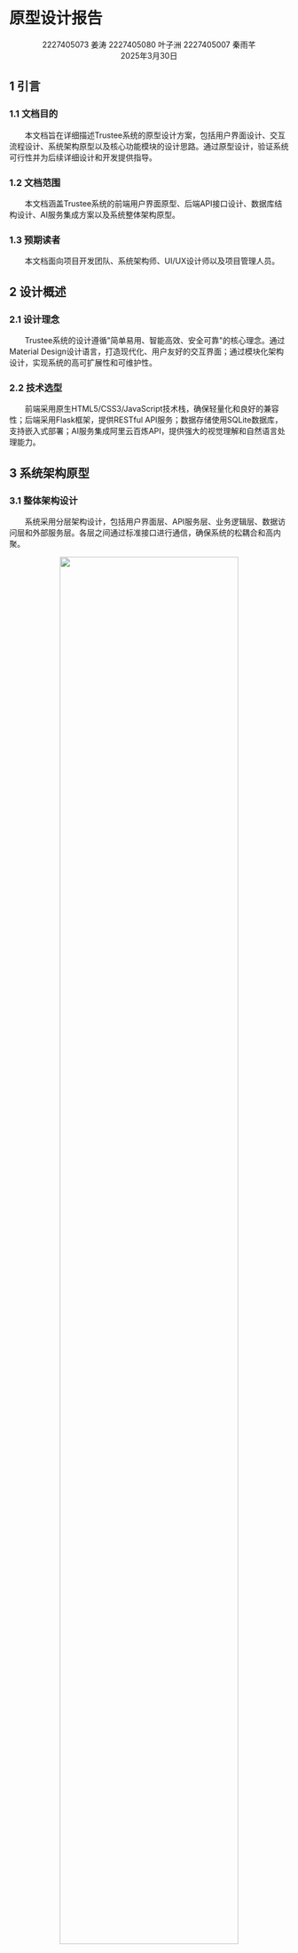 # **原型设计报告**
<center>2227405073 姜涛 2227405080 叶子洲 2227405007 秦雨芊</center> 
<center>2025年3月30日</center>

## 1 引言

### 1.1 文档目的
<p style="text-indent:2em">本文档旨在详细描述Trustee系统的原型设计方案，包括用户界面设计、交互流程设计、系统架构原型以及核心功能模块的设计思路。通过原型设计，验证系统可行性并为后续详细设计和开发提供指导。</p>

### 1.2 文档范围
<p style="text-indent:2em">本文档涵盖Trustee系统的前端用户界面原型、后端API接口设计、数据库结构设计、AI服务集成方案以及系统整体架构原型。</p>

### 1.3 预期读者
<p style="text-indent:2em">本文档面向项目开发团队、系统架构师、UI/UX设计师以及项目管理人员。</p>

## 2 设计概述

### 2.1 设计理念
<p style="text-indent:2em">Trustee系统的设计遵循"简单易用、智能高效、安全可靠"的核心理念。通过Material Design设计语言，打造现代化、用户友好的交互界面；通过模块化架构设计，实现系统的高可扩展性和可维护性。</p>

### 2.2 技术选型
<p style="text-indent:2em">前端采用原生HTML5/CSS3/JavaScript技术栈，确保轻量化和良好的兼容性；后端采用Flask框架，提供RESTful API服务；数据存储使用SQLite数据库，支持嵌入式部署；AI服务集成阿里云百炼API，提供强大的视觉理解和自然语言处理能力。</p>

## 3 系统架构原型

### 3.1 整体架构设计
<p style="text-indent:2em">系统采用分层架构设计，包括用户界面层、API服务层、业务逻辑层、数据访问层和外部服务层。各层之间通过标准接口进行通信，确保系统的松耦合和高内聚。</p>

<center class ='img'>
<!-- 系统架构图占位 -->
<img src="../pic/system_architecture.png" width="80%"/>
</center>
<p align="center">图1 Trustee系统架构图</p>

### 3.2 核心组件设计

#### 3.2.1 前端层 (Frontend)
- **技术栈**: HTML5 + CSS3 + JavaScript
- **设计风格**: Material Design
- **响应式设计**: 支持桌面和移动设备
- **主要页面**: 登录页面、设备管理、任务管理、AI工作室、历史记录

#### 3.2.2 后端服务层 (Backend)
- **Web框架**: Flask 2.3+
- **API设计**: RESTful风格
- **认证机制**: Session based authentication
- **核心服务**: 用户认证、设备管理、任务管理、AI自动化

#### 3.2.3 数据存储层 (Database)
- **数据库**: SQLite 3
- **ORM方案**: 自定义DAO模式
- **核心数据表**: 用户表、设备表、任务表、执行记录表等7个核心表

#### 3.2.4 AI服务层 (AI Services)
- **AI模型**: 阿里云百炼 doubao-1.5-ui-tars
- **核心功能**: 图像理解、指令解析、代码生成
- **服务封装**: AIAutomationService 类

## 4 用户界面原型设计

### 4.1 界面设计原则
1. **一致性**: 统一的视觉风格和交互模式
2. **易用性**: 简洁直观的操作流程
3. **响应性**: 快速的交互反馈
4. **可访问性**: 支持不同用户群体的使用需求

### 4.2 主要界面原型

#### 4.2.1 登录界面
<p style="text-indent:2em">采用简洁的卡片式设计，包含用户名密码输入框、登录按钮和注册链接。背景使用渐变色设计，提升视觉效果。</p>

<center class ='img'>
<!-- 登录界面原型图占位 -->
<img src="../pic/login_prototype.png" width="60%"/>
</center>
<p align="center">图2 登录界面原型</p>

#### 4.2.2 设备管理界面
<p style="text-indent:2em">采用卡片网格布局，展示设备列表。每个设备卡片包含设备名称、状态指示器、基本信息和操作按钮。支持设备的添加、编辑、删除和连接测试功能。</p>

<center class ='img'>
<!-- 设备管理界面原型图占位 -->
<img src="../pic/devices_prototype.png" width="80%"/>
</center>
<p align="center">图3 设备管理界面原型</p>

#### 4.2.3 任务管理界面
<p style="text-indent:2em">采用列表卡片布局，展示任务列表和详细信息。包含任务状态筛选、进度条显示、操作按钮等功能。支持任务的创建、编辑、执行和删除。</p>

<center class ='img'>
<!-- 任务管理界面原型图占位 -->
<img src="../pic/tasks_prototype.png" width="80%"/>
</center>
<p align="center">图4 任务管理界面原型</p>

#### 4.2.4 AI工作室界面
<p style="text-indent:2em">采用双栏布局，左侧为截图上传和指令输入区域，右侧为分析结果展示区域。包含动态滚轮效果、代码生成展示、可视化标注等功能。</p>

<center class ='img'>
<!-- AI工作室界面原型图占位 -->
<img src="../pic/ai_studio_prototype.png" width="80%"/>
</center>
<p align="center">图5 AI工作室界面原型</p>

## 5 交互流程设计

### 5.1 用户登录流程
<p style="text-indent:2em">用户访问系统时，如果未登录则自动跳转到登录页面。输入用户名密码后，系统验证用户信息并创建Session。登录成功后跳转到主界面。</p>

<center class ='img'>
<!-- 用户登录流程图占位 -->
<img src="../pic/login_flow.png" width="70%"/>
</center>
<p align="center">图6 用户登录交互流程</p>

### 5.2 任务创建执行流程
<p style="text-indent:2em">用户在任务管理页面创建新任务，输入任务名称和自然语言指令。系统调用AI服务分析指令，生成任务步骤。用户可以选择立即执行或稍后执行。</p>

<center class ='img'>
<!-- 任务执行流程图占位 -->
<img src="../pic/task_flow.png" width="80%"/>
</center>
<p align="center">图7 任务创建执行交互流程</p>

### 5.3 AI分析交互流程
<p style="text-indent:2em">用户在AI工作室上传截图并输入操作指令，系统调用AI服务进行图像分析和指令解析，返回分析结果和生成的操作代码。用户可以选择演练模式预览或直接执行操作。</p>

<center class ='img'>
<!-- AI分析流程图占位 -->
<img src="../pic/ai_analysis_flow.png" width="80%"/>
</center>
<p align="center">图8 AI分析交互流程</p>

## 6 数据模型原型

### 6.1 核心数据实体
<p style="text-indent:2em">系统包含7个核心数据实体：用户(User)、设备(Device)、任务(Task)、任务步骤(TaskStep)、截图(Screenshot)、AI分析(AIAnalysis)、执行记录(Execution)。</p>

### 6.2 实体关系设计
<p style="text-indent:2em">数据实体间的关系如下：</p>
- 用户与设备：一对多关系
- 用户与任务：一对多关系  
- 任务与任务步骤：一对多关系
- 任务步骤与截图：一对一关系
- 截图与AI分析：一对一关系
- AI分析与执行记录：一对一关系

<center class ='img'>
<!-- 数据模型ER图占位 -->
<img src="../pic/data_model.png" width="80%"/>
</center>
<p align="center">图9 数据模型实体关系图</p>

### 6.3 数据表结构原型

#### 6.3.1 用户表 (users)
```sql
CREATE TABLE users (
    user_id INTEGER PRIMARY KEY AUTOINCREMENT,
    username TEXT UNIQUE NOT NULL,
    email TEXT,
    password_hash TEXT NOT NULL,
    permission_level INTEGER DEFAULT 1,
    created_at TIMESTAMP DEFAULT CURRENT_TIMESTAMP,
    last_login TIMESTAMP,
    is_active BOOLEAN DEFAULT 1,
    preferences_json TEXT
);
```

#### 6.3.2 任务表 (tasks)  
```sql
CREATE TABLE tasks (
    task_id INTEGER PRIMARY KEY AUTOINCREMENT,
    user_id INTEGER NOT NULL,
    device_id INTEGER,
    task_name TEXT NOT NULL,
    natural_language_input TEXT,
    status TEXT DEFAULT 'pending',
    created_at TIMESTAMP DEFAULT CURRENT_TIMESTAMP,
    total_steps INTEGER DEFAULT 0,
    completed_steps INTEGER DEFAULT 0,
    FOREIGN KEY (user_id) REFERENCES users (user_id),
    FOREIGN KEY (device_id) REFERENCES devices (device_id)
);
```

## 7 API接口原型

### 7.1 接口设计原则
<p style="text-indent:2em">API接口遵循RESTful设计原则，使用HTTP标准方法(GET、POST、PUT、DELETE)，统一的JSON响应格式，完善的错误处理机制。</p>

### 7.2 核心API接口

#### 7.2.1 用户认证接口
```http
POST /api/login
Content-Type: application/json

{
  "username": "admin",
  "password": "admin"
}

Response:
{
  "success": true,
  "message": "登录成功",
  "user": {
    "id": 1,
    "username": "admin",
    "permission_level": "admin"
  }
}
```

#### 7.2.2 设备管理接口
```http
GET /api/devices
Authorization: Session

Response:
{
  "success": true,
  "devices": [
    {
      "device_id": 1,
      "device_name": "我的电脑",
      "status": "online",
      "device_type": "computer"
    }
  ]
}
```

#### 7.2.3 AI分析接口
```http
POST /api/ai/analyze
Content-Type: multipart/form-data

screenshot: [图片文件]
instruction: "点击确定按钮"

Response:
{
  "success": true,
  "analysis_result": {
    "action": "click",
    "coordinates": [100, 200],
    "confidence": 0.95
  },
  "pyautogui_code": "import pyautogui\npyautogui.click(100, 200)"
}
```

## 8 技术实现原型

### 8.1 前端实现方案
<p style="text-indent:2em">前端使用原生JavaScript实现，通过Fetch API与后端通信，使用CSS Grid和Flexbox实现响应式布局，通过事件驱动机制实现用户交互。</p>

### 8.2 后端实现方案
<p style="text-indent:2em">后端基于Flask框架构建，使用自定义DAO模式进行数据访问，通过装饰器实现权限验证，集成AI服务实现智能分析功能。</p>

### 8.3 AI服务集成方案
<p style="text-indent:2em">通过AIAutomationService类封装AI服务调用，支持图像分析、指令解析和代码生成功能。使用异步处理提升响应性能，实现操作执行的演练和实际执行模式。</p>

## 9 安全性设计

### 9.1 认证授权机制
<p style="text-indent:2em">系统采用基于Session的认证机制，通过装饰器实现API级别的权限控制，确保只有授权用户才能访问相应功能。</p>

### 9.2 数据安全保护
<p style="text-indent:2em">敏感数据采用加密存储，用户密码使用哈希算法处理，数据库访问通过参数化查询防止SQL注入攻击。</p>

### 9.3 操作安全控制
<p style="text-indent:2em">自动化操作提供演练模式，重要操作需要用户确认，系统提供紧急停止机制，记录详细的操作日志供审计。</p>

## 10 性能设计

### 10.1 响应时间要求
- 页面加载时间 < 1秒
- API接口响应时间 < 500ms（除AI分析外）
- AI分析响应时间 < 5秒
- 任务执行反馈实时性 < 100ms

### 10.2 并发处理能力
<p style="text-indent:2em">系统支持多用户并发访问，单实例支持100个并发用户，通过连接池优化数据库性能，使用异步处理提升并发能力。</p>

### 10.3 资源占用控制
<p style="text-indent:2em">系统内存占用控制在100MB以内，数据库文件大小动态增长，支持定期清理历史数据，确保长期运行稳定性。</p>

## 11 可扩展性设计

### 11.1 模块化架构
<p style="text-indent:2em">系统采用模块化设计，各功能模块独立封装，通过标准接口通信，便于功能扩展和维护。</p>

### 11.2 插件化支持
<p style="text-indent:2em">预留插件接口，支持第三方功能模块的集成，允许用户根据需要扩展系统功能。</p>

### 11.3 多平台适配
<p style="text-indent:2em">设计支持多操作系统平台，预留移动端适配接口，支持云端部署和本地部署两种模式。</p>

## 12 测试原型设计

### 12.1 测试策略
<p style="text-indent:2em">采用分层测试策略，包括单元测试、集成测试、系统测试和用户验收测试。每个测试阶段都有明确的测试目标和验收标准。</p>

### 12.2 测试用例设计
<p style="text-indent:2em">基于功能需求设计测试用例，包括正常场景测试、异常场景测试、边界条件测试和性能测试。</p>

### 12.3 自动化测试
<p style="text-indent:2em">开发自动化测试脚本，覆盖核心功能流程，确保系统变更后的回归测试效率。</p>

## 13 部署原型设计

### 13.1 部署环境要求
- **操作系统**: Windows 10/11 (推荐)
- **Python版本**: 3.8+
- **内存要求**: 2GB+
- **磁盘空间**: 100MB+
- **网络环境**: 支持外网访问（AI服务）

### 13.2 部署配置
<p style="text-indent:2em">系统支持一键部署，通过配置文件管理系统参数，支持开发环境和生产环境的配置切换。</p>

### 13.3 运维监控
<p style="text-indent:2em">集成日志系统，支持系统运行状态监控，提供性能指标统计和异常告警功能。</p>

## 14 结论

### 14.1 原型验证结果
<p style="text-indent:2em">通过原型设计验证，Trustee系统的技术架构合理，功能设计完整，用户界面友好，具备良好的可扩展性和维护性。</p>

### 14.2 后续开发建议
<p style="text-indent:2em">建议在详细设计阶段进一步优化数据库性能，完善错误处理机制，增强系统安全性，并根据用户反馈持续改进用户体验。</p>

### 14.3 项目展望
<p style="text-indent:2em">基于当前原型设计，系统具备了向智能化、自动化、平台化发展的基础，为未来的功能扩展和商业化运营奠定了坚实基础。</p> 